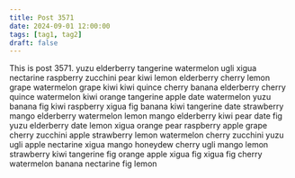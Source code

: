 ```yaml
---
title: Post 3571
date: 2024-09-01 12:00:00
tags: [tag1, tag2]
draft: false
---
```

This is post 3571.
yuzu
elderberry
tangerine
watermelon
ugli
xigua
nectarine
raspberry
zucchini
pear
kiwi
lemon
elderberry
cherry
lemon
grape
watermelon
grape
kiwi
kiwi
quince
cherry
banana
elderberry
cherry
quince
watermelon
kiwi
orange
tangerine
apple
date
watermelon
yuzu
banana
fig
kiwi
raspberry
xigua
fig
banana
kiwi
tangerine
date
strawberry
mango
elderberry
watermelon
lemon
mango
elderberry
kiwi
pear
date
fig
yuzu
elderberry
date
lemon
xigua
orange
pear
raspberry
apple
grape
cherry
zucchini
apple
strawberry
lemon
watermelon
cherry
zucchini
yuzu
ugli
apple
nectarine
xigua
mango
honeydew
cherry
ugli
mango
lemon
strawberry
kiwi
tangerine
fig
orange
apple
xigua
fig
xigua
fig
cherry
watermelon
banana
nectarine
fig
lemon
